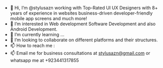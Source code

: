 - 👋 Hi, I’m @stylusazn working with Top-Rated UI UX Designers with 8+ years of experience in websites business-driven developer-friendly mobile app screens and much more!
- 👀 I’m interested in Web development Software Development and also Android Development.
- 🌱 I’m currently learning ...
- 💞️ I’m looking to collaborate on different platforms and their structures.
- 📫 How to reach me :
- 📫 Email me for business consultations at stylusazn@gmail.com or whatsapp me at +923441317855

